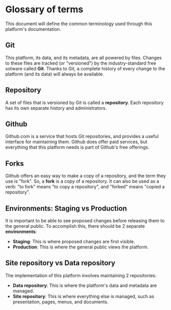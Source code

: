 # Glossary of terms

This document will define the common terminology used through this platform's documentation.

## Git

This platform, its data, and its metadata, are all powered by files. Changes to these files are tracked (or "versioned") by the industry-standard free sotware called __Git__. Thanks to Git, a complete history of every change to the platform (and its data) will always be available.

## Repository

A set of files that is versioned by Git is called a __repository__. Each repository has its own separate history and administrators.

## Github

Github.com is a service that hosts Git repositories, and provides a useful interface for maintaining them. Github does offer paid services, but everything that this platform needs is part of Github's free offerings.

## Forks

Github offers an easy way to make a copy of a repository, and the term they use is "fork". So, a __fork__ is a copy of a repository. It can also be used as a verb: "to fork" means "to copy a repository", and "forked" means "copied a repository".

## Environments: Staging vs Production

It is important to be able to see proposed changes before releasing them to the general public. To accomplish this, there should be 2 separate __environments__:

* __Staging__: This is where proposed changes are first visible.
* __Production__: This is where the general public views the platform.

## Site repository vs Data repository

The implementation of this platform involves maintaining 2 repositories:

* __Data repository__: This is where the platform's data and metadata are managed.
* __Site repository__: This is where everything else is managed, such as presentation, pages, menus, and documents.
